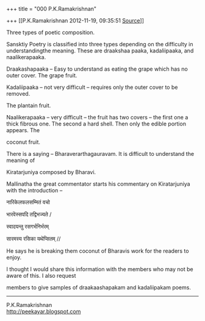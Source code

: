 +++
title = "000 P.K.Ramakrishnan"

+++
[[P.K.Ramakrishnan	2012-11-19, 09:35:51 [Source](https://groups.google.com/g/samskrita/c/98Dk9TV0WMc)]]



  

Three types of poetic composition.



Sansktiy Poetry is classified into three types depending on the difficulty in understandingthe meaning. These are draakshaa paaka, kadaliipaaka, and naalikerapaaka.



Draakashapaaka – Easy to understand as eating the grape which has no outer cover. The grape fruit.



Kadaliipaaka – not very difficult – requires only the outer cover to be removed.

The plantain fruit.



Naalikerapaaka – very difficult – the fruit has two covers – the first one a thick fibrous one. The second a hard shell. Then only the edible portion appears. The

coconut fruit.



There is a saying – Bharaverarthagauravam. It is difficult to understand the meaning of

Kiratarjuniya composed by Bharavi.



Mallinatha the great commentator starts his commentary on Kiratarjuniya with the introduction –



नारिकेलफलसम्मितं वचो

भारवॆस्सपदि तद्विभज्यते /

स्वादयन्तु रसगर्भनिर्भरम्

सारमस्य रसिका यथेप्सितम् //



He says he is breaking them coconut of Bharavis work for the readers to enjoy.

I thought I would share this information with the members who may not be aware of this. I also request

members to give samples of draakaashapakam and kadaliipakam poems.

  

-----------------------------------  
P.K.Ramakrishnan  
<http://peekayar.blogspot.com>

